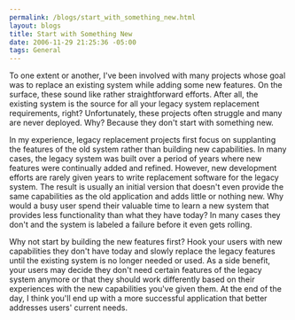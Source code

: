 ```yaml
--- 
permalink: /blogs/start_with_something_new.html
layout: blogs
title: Start with Something New
date: 2006-11-29 21:25:36 -05:00
tags: General
---
```

To one extent or another, I've been involved with many projects whose goal was to replace an existing system while adding some new features. On the surface, these sound like rather straightforward efforts. After all, the existing system is the source for all your legacy system replacement requirements, right? Unfortunately, these projects often struggle and many are never deployed. Why? Because they don't start with something new.

In my experience, legacy replacement projects first focus on supplanting the features of the old system rather than building new capabilities. In many cases, the legacy system was built over a period of years where new features were continually added and refined. However, new development efforts are rarely given years to write replacement software for the legacy system. The result is usually an initial version that doesn't even provide the same capabilities as the old application and adds little or nothing new. Why would a busy user spend their valuable time to learn a new system that provides less functionality than what they have today? In many cases they don't and the system is labeled a failure before it even gets rolling.

Why not start by building the new features first? Hook your users with new capabilities they don't have today and slowly replace the legacy features until the existing system is no longer needed or used. As a side benefit, your users may decide they don't need certain features of the legacy system anymore or that they should work differently based on their experiences with the new capabilities you've given them. At the end of the day, I think you'll end up with a more successful application that better addresses users' current needs. 
